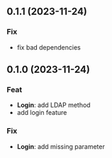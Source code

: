 ## 0.1.1 (2023-11-24)

### Fix

- fix bad dependencies

## 0.1.0 (2023-11-24)

### Feat

- **Login**: add LDAP method
- add login feature

### Fix

- **Login**: add missing parameter
